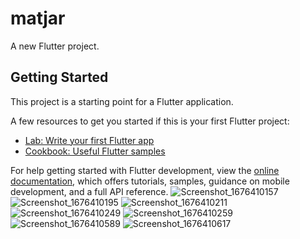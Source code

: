 # matjar

A new Flutter project.

## Getting Started

This project is a starting point for a Flutter application.

A few resources to get you started if this is your first Flutter project:

- [Lab: Write your first Flutter app](https://docs.flutter.dev/get-started/codelab)
- [Cookbook: Useful Flutter samples](https://docs.flutter.dev/cookbook)

For help getting started with Flutter development, view the
[online documentation](https://docs.flutter.dev/), which offers tutorials,
samples, guidance on mobile development, and a full API reference.
![Screenshot_1676410157](https://user-images.githubusercontent.com/77717091/218869475-36110760-fd2d-4f21-8ffa-b80d851b1090.png)
![Screenshot_1676410195](https://user-images.githubusercontent.com/77717091/218869487-c368f54c-f7fa-4e53-b134-4f08baa40d15.png)
![Screenshot_1676410211](https://user-images.githubusercontent.com/77717091/218869501-4915854d-119a-472a-9a41-fd2856e002df.png)
![Screenshot_1676410249](https://user-images.githubusercontent.com/77717091/218869513-d216cf6e-47e7-4de4-bfee-60b1a0a97198.png)
![Screenshot_1676410259](https://user-images.githubusercontent.com/77717091/218869532-2c374081-3397-4005-9d3b-842593851497.png)
![Screenshot_1676410589](https://user-images.githubusercontent.com/77717091/218869550-b607c61c-48c9-48bf-ab42-bd838034f387.png)
![Screenshot_1676410617](https://user-images.githubusercontent.com/77717091/218869565-2e11eebd-dbe0-4ebf-9446-836663d4d988.png)
